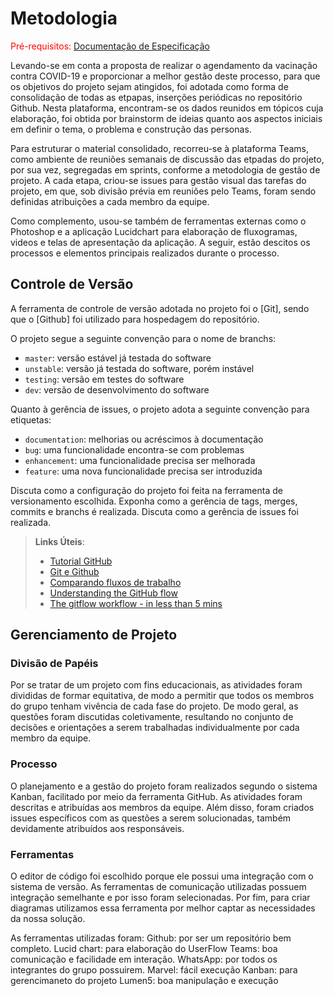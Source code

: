 
# Metodologia

<span style="color:red">Pré-requisitos: <a href="2-Especificação do Projeto.md"> Documentação de Especificação</a></span>

Levando-se em conta a proposta de realizar o agendamento da vacinação contra COVID-19 e proporcionar a melhor gestão deste processo, para que os objetivos do projeto sejam atingidos, foi adotada como forma de consolidação de todas as etpapas, inserções periódicas no repositório Github. Nesta plataforma, encontram-se os dados reunidos em tópicos cuja elaboração, foi obtida por brainstorm de ideias quanto aos aspectos iniciais em definir o tema, o problema e construção das personas. 

Para estruturar o material consolidado, recorreu-se à plataforma Teams, como ambiente de reuniões semanais de discussão das etpadas do projeto, por sua vez, segregadas em sprints, conforme a metodologia de gestão de projeto. A cada etapa, criou-se issues para gestão visual das tarefas do projeto, em que, sob divisão prévia em reuniões pelo Teams, foram sendo definidas atribuições a cada membro da equipe.

Como complemento, usou-se também de ferramentas externas como o Photoshop e a aplicação Lucidchart para elaboração de fluxogramas, videos e telas de apresentação da aplicação. A seguir, estão descitos os processos e elementos principais realizados durante o processo.

## Controle de Versão

A ferramenta de controle de versão adotada no projeto foi o
[Git], sendo que o [Github] foi utilizado para hospedagem do repositório.

O projeto segue a seguinte convenção para o nome de branchs:

- `master`: versão estável já testada do software
- `unstable`: versão já testada do software, porém instável
- `testing`: versão em testes do software
- `dev`: versão de desenvolvimento do software

Quanto à gerência de issues, o projeto adota a seguinte convenção para
etiquetas:

- `documentation`: melhorias ou acréscimos à documentação
- `bug`: uma funcionalidade encontra-se com problemas
- `enhancement`: uma funcionalidade precisa ser melhorada
- `feature`: uma nova funcionalidade precisa ser introduzida

Discuta como a configuração do projeto foi feita na ferramenta de versionamento escolhida. Exponha como a gerência de tags, merges, commits e branchs é realizada. Discuta como a gerência de issues foi realizada.

> **Links Úteis**:
> - [Tutorial GitHub](https://guides.github.com/activities/hello-world/)
> - [Git e Github](https://www.youtube.com/playlist?list=PLHz_AreHm4dm7ZULPAmadvNhH6vk9oNZA)
>  - [Comparando fluxos de trabalho](https://www.atlassian.com/br/git/tutorials/comparing-workflows)
> - [Understanding the GitHub flow](https://guides.github.com/introduction/flow/)
> - [The gitflow workflow - in less than 5 mins](https://www.youtube.com/watch?v=1SXpE08hvGs)

## Gerenciamento de Projeto

### Divisão de Papéis

Por se tratar de um projeto com fins educacionais, as atividades foram divididas de formar equitativa, de modo a permitir que todos os membros do grupo tenham vivência de cada fase do projeto. De modo geral, as questões foram discutidas coletivamente, resultando no conjunto de decisões e orientações a serem trabalhadas individualmente por cada membro da equipe. 

### Processo

O planejamento e a gestão do projeto foram realizados segundo o sistema Kanban, facilitado por meio da ferramenta GitHub. As atividades foram descritas e atribuídas aos membros da equipe. Além disso, foram criados issues específicos com as questões a serem solucionadas, também devidamente atribuídos aos responsáveis. 

### Ferramentas

O editor de código foi escolhido porque ele possui uma integração com o
sistema de versão. As ferramentas de comunicação utilizadas possuem
integração semelhante e por isso foram selecionadas. Por fim, para criar
diagramas utilizamos essa ferramenta por melhor captar as
necessidades da nossa solução.

As ferramentas utilizadas foram: 
Github: por ser um repositório bem completo.
Lucid chart: para elaboração do UserFlow
Teams: boa comunicação e facilidade em interação.
WhatsApp: por todos os integrantes do grupo possuirem.
Marvel: fácil execução
Kanban: para gerencimaneto do projeto
Lumen5: boa manipulação e execução
 
